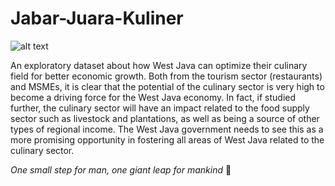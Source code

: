 # Jabar-Juara-Kuliner

![alt text](https://www.fodors.com/wp-content/uploads/2019/04/12_TraditionalfoodsinJava__Sate_shutterstock_1201860361.jpg)

An exploratory dataset about how West Java can optimize their culinary field for better economic growth.
Both from the tourism sector (restaurants) and MSMEs, it is clear that the potential of the culinary sector is very high to become a driving force for the West Java economy. In fact, if studied further, the culinary sector will have an impact related to the food supply sector such as livestock and plantations, as well as being a source of other types of regional income. The West Java government needs to see this as a more promising opportunity in fostering all areas of West Java related to the culinary sector.


_One small step for man, one giant leap for mankind_ :triumph:
